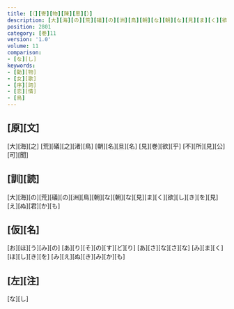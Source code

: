 ```yaml
---
title: [（][寄][物][陳][思][）]
description: [大][海][の][荒][礒][の][洲][鳥][朝][な][朝][な][見][ま][く][欲][し][き][を][見][え][ぬ][君][か][も]
position: 2801
category: [巻]11
version: '1.0'
volume: 11
comparison:
- [な][し]
keywords:
- [動][物]
- [女][歌]
- [序][詞]
- [恋][情]
- [鳥]
---
```


## [原][文]

[大][海][之] [荒][礒][之][渚][鳥] [朝][名][旦][名] [見][巻][欲][乎] [不][所][見][公][可][聞]

## [訓][読]

[大][海][の][荒][礒][の][洲][鳥][朝][な][朝][な][見][ま][く][欲][し][き][を][見][え][ぬ][君][か][も]

## [仮][名]

[お][ほ][う][み][の] [あ][り][そ][の][す][ど][り] [あ][さ][な][さ][な] [み][ま][く][ほ][し][き][を] [み][え][ぬ][き][み][か][も]

## [左][注]

[な][し]
